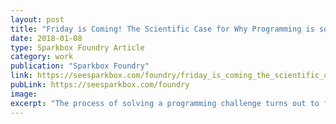```yaml
---
layout: post
title: "Friday is Coming! The Scientific Case for Why Programming is so Darned Satisfying"
date: 2018-01-08
type: Sparkbox Foundry Article
category: work
publication: "Sparkbox Foundry"
link: https://seesparkbox.com/foundry/friday_is_coming_the_scientific_case_for_why_programming_is_so_satisfying
pubLink: https://seesparkbox.com/foundry
image:
excerpt: "The process of solving a programming challenge turns out to follow The Hero's Journey story structure, a pattern our brains recognize and reward."
---
```

